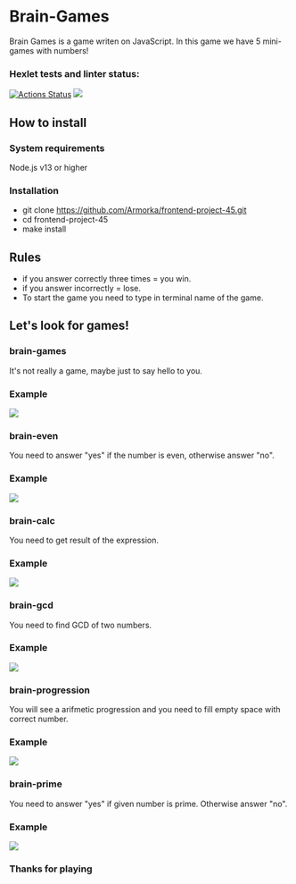 # Brain-Games

Brain Games is a game writen on JavaScript. In this game we have 5 mini-games with numbers!
### Hexlet tests and linter status:
[![Actions Status](https://github.com/Armorka/frontend-project-44/workflows/hexlet-check/badge.svg)](https://github.com/Armorka/frontend-project-44/actions)
<a href="https://codeclimate.com/github/Armorka/frontend-project-45/maintainability"><img src="https://api.codeclimate.com/v1/badges/4dd28fbe58314cf033eb/maintainability" /></a>

## How to install
### System requirements
Node.js v13 or higher

### Installation

* git clone https://github.com/Armorka/frontend-project-45.git
*  cd frontend-project-45
*  make install

## Rules

* if you answer correctly three times = you win.
* if you answer incorrectly = lose.
* To start the game you need to type in terminal name of the game.

## Let's look for games!

### brain-games

It's not really a game, maybe just to say hello to you.

### Example

<a href="https://asciinema.org/a/xhU79hgXh8sBul9IfNjVQGj55" target="_blank"><img src="https://asciinema.org/a/xhU79hgXh8sBul9IfNjVQGj55.svg" /></a>

### brain-even

You need to answer "yes" if the number is even, otherwise answer "no".

### Example

<a href="https://asciinema.org/a/RA5Td0gpby3o8ImYRiA4tr6QF" target="_blank"><img src="https://asciinema.org/a/RA5Td0gpby3o8ImYRiA4tr6QF.svg" /></a>

### brain-calc

You need to get result of the expression.

### Example

<a href="https://asciinema.org/a/ir8MHa8tVJDStZCtxzm4GrC5w" target="_blank"><img src="https://asciinema.org/a/ir8MHa8tVJDStZCtxzm4GrC5w.svg" /></a>

### brain-gcd

You need to find GCD of two numbers.

### Example

<a href="https://asciinema.org/a/5MGTBvkZmzBswzIRjnSFOwujY" target="_blank"><img src="https://asciinema.org/a/5MGTBvkZmzBswzIRjnSFOwujY.svg" /></a>

### brain-progression

You will see a arifmetic progression and you need to fill empty space with correct number.

### Example

<a href="https://asciinema.org/a/qaC6SOLn4hTkzDJIKApLvUrSh" target="_blank"><img src="https://asciinema.org/a/qaC6SOLn4hTkzDJIKApLvUrSh.svg" /></a>

### brain-prime

You need to answer "yes" if given number is prime. Otherwise answer "no".

### Example

<a href="https://asciinema.org/a/N7r7ooiKQsUmd4nwRt1TZzqUj" target="_blank"><img src="https://asciinema.org/a/N7r7ooiKQsUmd4nwRt1TZzqUj.svg" /></a>

### Thanks for playing